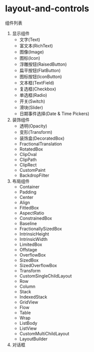 # layout-and-controls

组件列表

1. 显示组件
   - 文字(Text)
   - 富文本(RichText)
   - 图像(Image)
   - 图标(Icon)
   - 浮雕按钮(RaisedButton)
   - 扁平按钮(FlatButton)
   - 图标按钮(IconButton)
   - 文本框(TextField)
   - 复选框(Checkbox)
   - 单选框(Radio)
   - 开关(Switch)
   - 滑块(Slider)
   - 日期事件选择(Date & Time Pickers)
2. 装饰组件
   - 透明(Opacity)
   - 变形(Transform)
   - 装饰盒(DecoratedBox)
   - FractionalTranslation
   - RotatedBox
   - ClipOval
   - ClipPath
   - ClipRect
   - CustomPaint
   - BackdropFilter
3. 布局组件
   - Container
   - Padding
   - Center
   - Align
   - FittedBox
   - AspectRatio
   - ConstrainedBox
   - Baseline
   - FractionallySizedBox
   - IntrinsicHeight
   - IntrinsicWidth
   - LimitedBox
   - Offstage
   - OverflowBox
   - SizedBox
   - SizedOverflowBox
   - Transform
   - CustomSingleChildLayout
   - Row
   - Column
   - Stack
   - IndexedStack
   - GridView
   - Flow
   - Table
   - Wrap
   - ListBody
   - ListView
   - CustomMultiChildLayout
   - LayoutBuilder
4. 对话框
